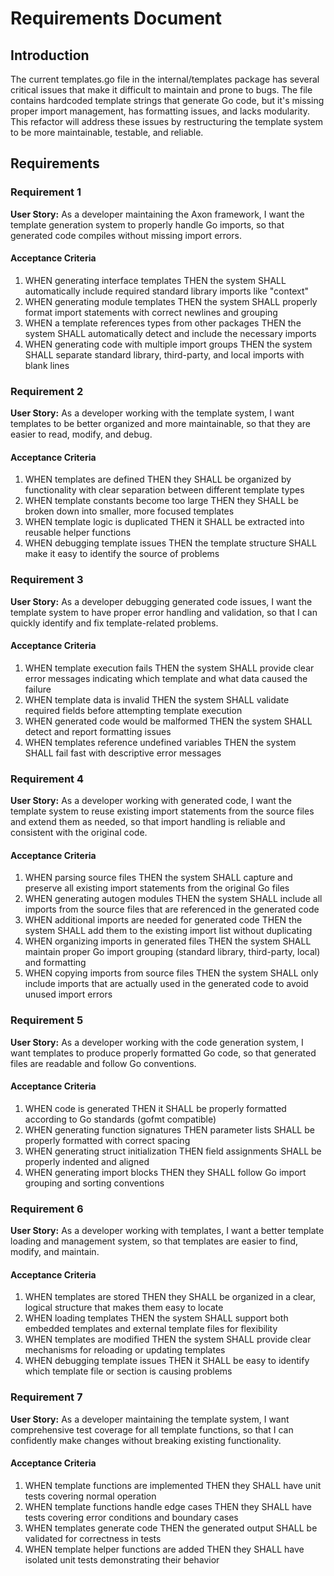 # Requirements Document

## Introduction

The current templates.go file in the internal/templates package has several critical issues that make it difficult to maintain and prone to bugs. The file contains hardcoded template strings that generate Go code, but it's missing proper import management, has formatting issues, and lacks modularity. This refactor will address these issues by restructuring the template system to be more maintainable, testable, and reliable.

## Requirements

### Requirement 1

**User Story:** As a developer maintaining the Axon framework, I want the template generation system to properly handle Go imports, so that generated code compiles without missing import errors.

#### Acceptance Criteria

1. WHEN generating interface templates THEN the system SHALL automatically include required standard library imports like "context"
2. WHEN generating module templates THEN the system SHALL properly format import statements with correct newlines and grouping
3. WHEN a template references types from other packages THEN the system SHALL automatically detect and include the necessary imports
4. WHEN generating code with multiple import groups THEN the system SHALL separate standard library, third-party, and local imports with blank lines

### Requirement 2

**User Story:** As a developer working with the template system, I want templates to be better organized and more maintainable, so that they are easier to read, modify, and debug.

#### Acceptance Criteria

1. WHEN templates are defined THEN they SHALL be organized by functionality with clear separation between different template types
2. WHEN template constants become too large THEN they SHALL be broken down into smaller, more focused templates
3. WHEN template logic is duplicated THEN it SHALL be extracted into reusable helper functions
4. WHEN debugging template issues THEN the template structure SHALL make it easy to identify the source of problems

### Requirement 3

**User Story:** As a developer debugging generated code issues, I want the template system to have proper error handling and validation, so that I can quickly identify and fix template-related problems.

#### Acceptance Criteria

1. WHEN template execution fails THEN the system SHALL provide clear error messages indicating which template and what data caused the failure
2. WHEN template data is invalid THEN the system SHALL validate required fields before attempting template execution
3. WHEN generated code would be malformed THEN the system SHALL detect and report formatting issues
4. WHEN templates reference undefined variables THEN the system SHALL fail fast with descriptive error messages

### Requirement 4

**User Story:** As a developer working with generated code, I want the template system to reuse existing import statements from the source files and extend them as needed, so that import handling is reliable and consistent with the original code.

#### Acceptance Criteria

1. WHEN parsing source files THEN the system SHALL capture and preserve all existing import statements from the original Go files
2. WHEN generating autogen modules THEN the system SHALL include all imports from the source files that are referenced in the generated code
3. WHEN additional imports are needed for generated code THEN the system SHALL add them to the existing import list without duplicating
4. WHEN organizing imports in generated files THEN the system SHALL maintain proper Go import grouping (standard library, third-party, local) and formatting
5. WHEN copying imports from source files THEN the system SHALL only include imports that are actually used in the generated code to avoid unused import errors

### Requirement 5

**User Story:** As a developer working with the code generation system, I want templates to produce properly formatted Go code, so that generated files are readable and follow Go conventions.

#### Acceptance Criteria

1. WHEN code is generated THEN it SHALL be properly formatted according to Go standards (gofmt compatible)
2. WHEN generating function signatures THEN parameter lists SHALL be properly formatted with correct spacing
3. WHEN generating struct initialization THEN field assignments SHALL be properly indented and aligned
4. WHEN generating import blocks THEN they SHALL follow Go import grouping and sorting conventions

### Requirement 6

**User Story:** As a developer working with templates, I want a better template loading and management system, so that templates are easier to find, modify, and maintain.

#### Acceptance Criteria

1. WHEN templates are stored THEN they SHALL be organized in a clear, logical structure that makes them easy to locate
2. WHEN loading templates THEN the system SHALL support both embedded templates and external template files for flexibility
3. WHEN templates are modified THEN the system SHALL provide clear mechanisms for reloading or updating templates
4. WHEN debugging template issues THEN it SHALL be easy to identify which template file or section is causing problems

### Requirement 7

**User Story:** As a developer maintaining the template system, I want comprehensive test coverage for all template functions, so that I can confidently make changes without breaking existing functionality.

#### Acceptance Criteria

1. WHEN template functions are implemented THEN they SHALL have unit tests covering normal operation
2. WHEN template functions handle edge cases THEN they SHALL have tests covering error conditions and boundary cases
3. WHEN templates generate code THEN the generated output SHALL be validated for correctness in tests
4. WHEN template helper functions are added THEN they SHALL have isolated unit tests demonstrating their behavior